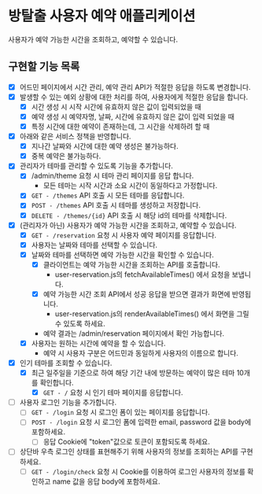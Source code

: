 # 방탈출 사용자 예약 애플리케이션

사용자가 예약 가능한 시간을 조회하고, 예약할 수 있습니다.

## 구현할 기능 목록

- [x] 어드민 페이지에서 시간 관리, 예약 관리 API가 적절한 응답을 하도록 변경합니다.
- [X] 발생할 수 있는 예외 상황에 대한 처리를 하여, 사용자에게 적절한 응답을 합니다.
    - [X] 시간 생성 시 시작 시간에 유효하지 않은 값이 입력되었을 때
    - [X] 예약 생성 시 예약자명, 날짜, 시간에 유효하지 않은 값이 입력 되었을 때
    - [X] 특정 시간에 대한 예약이 존재하는데, 그 시간을 삭제하려 할 때
- [X] 아래와 같은 서비스 정책을 반영합니다.
    - [x] 지나간 날짜와 시간에 대한 예약 생성은 불가능하다.
    - [X] 중복 예약은 불가능하다.
- [X] 관리자가 테마를 관리할 수 있도록 기능을 추가합니다.
    - [X] /admin/theme 요청 시 테마 관리 페이지를 응답 합니다.
        - 모든 테마는 시작 시간과 소요 시간이 동일하다고 가정합니다.
    - [X] `GET - /themes` API 호출 시 모든 테마를 응답합니다.
    - [X] `POST - /themes` API 호출 시 테마를 생성하고 저장합니다.
    - [X] `DELETE - /themes/{id}` API 호출 시 해당 id의 테마를 삭제합니다.
- [X] (관리자가 아닌) 사용자가 예약 가능한 시간을 조회하고, 예약할 수 있습니다.
    - [X] `GET - /reservation` 요청 시 사용자 예약 페이지를 응답합니다.
    - [X] 사용자는 날짜와 테마를 선택할 수 있습니다.
    - [X] 날짜와 테마를 선택하면 예약 가능한 시간을 확인할 수 있습니다.
        - [X] 클라이언트는 예약 가능한 시간을 조회하는 API를 호출합니다.
            - user-reservation.js의 fetchAvailableTimes() 에서 요청을 보냅니다.
        - [X] 예약 가능한 시간 조회 API에서 성공 응답을 받으면 결과가 화면에 반영됩니다.
            - user-reservation.js의 renderAvailableTimes() 에서 화면을 그릴 수 있도록 하세요.
        - 예약 결과는 /admin/reservation 페이지에서 확인 가능합니다.
    - [X] 사용자는 원하는 시간에 예약을 할 수 있습니다.
        - 예약 시 사용자 구분은 어드민과 동일하게 사용자의 이름으로 합니다.
- [X] 인기 테마를 조회할 수 있습니다.
    - [X] 최근 일주일을 기준으로 하여 해당 기간 내에 방문하는 예약이 많은 테마 10개를 확인합니다.
        - [X] `GET - /` 요청 시 인기 테마 페이지를 응답합니다.
- [ ] 사용자 로그인 기능을 추가합니다.
    - [ ] `GET - /login` 요청 시 로그인 폼이 있는 페이지를 응답합니다.
    - [ ] `POST - /login` 요청 시 로그인 폼에 입력한 email, password 값을 body에 포함하세요.
        - [ ] 응답 Cookie에 "token"값으로 토큰이 포함되도록 하세요.
- [ ] 상단바 우측 로그인 상태를 표현해주기 위해 사용자의 정보를 조회하는 API를 구현하세요.
    - [ ] `GET - /login/check` 요청 시 Cookie를 이용하여 로그인 사용자의 정보를 확인하고 name 값을 응답 body에 포함하세요.
